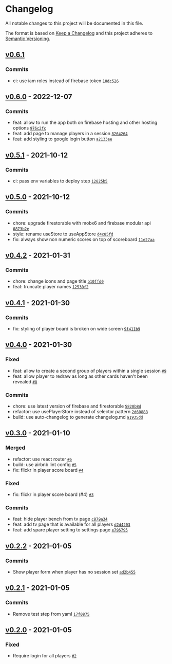 # Changelog

All notable changes to this project will be documented in this file.

The format is based on [Keep a Changelog](https://keepachangelog.com/en/1.0.0/)
and this project adheres to [Semantic Versioning](https://semver.org/spec/v2.0.0.html).

## [v0.6.1](https://github.com/thdk/scrum-poker-online/compare/v0.6.0...v0.6.1)

### Commits

- ci: use iam roles instead of firebase token [`10dc526`](https://github.com/thdk/scrum-poker-online/commit/10dc526218aac6b83431280903dd729935a63862)

## [v0.6.0](https://github.com/thdk/scrum-poker-online/compare/v0.5.1...v0.6.0) - 2022-12-07

### Commits

- feat: allow to run the app both on firebase hosting and other hosting options [`976c2fc`](https://github.com/thdk/scrum-poker-online/commit/976c2fcabd1a780e512cc37399751fae67ba34e4)
- feat: add page to manage players in a session [`8264264`](https://github.com/thdk/scrum-poker-online/commit/8264264b09a5dff88d11eea5fe1ab0b3eb728903)
- feat: add styling to google login button [`a2133ee`](https://github.com/thdk/scrum-poker-online/commit/a2133ee421f35d4b0f56de46ec639c1e09d28e29)

## [v0.5.1](https://github.com/thdk/scrum-poker-online/compare/v0.5.0...v0.5.1) - 2021-10-12

### Commits

- ci: pass env variables to deploy step [`12825b5`](https://github.com/thdk/scrum-poker-online/commit/12825b514a5f116d66e81fb2d8ac1fde7b39df57)

## [v0.5.0](https://github.com/thdk/scrum-poker-online/compare/v0.4.2...v0.5.0) - 2021-10-12

### Commits

- chore: upgrade firestorable with mobx6 and firebase modular api [`0873b2e`](https://github.com/thdk/scrum-poker-online/commit/0873b2e8f07a4b78ea1131ff0a4b5556c3a40b96)
- style: rename useStore to useAppStore [`d4c85fd`](https://github.com/thdk/scrum-poker-online/commit/d4c85fdbed730b32ae804d244cf7edfc1a10dc18)
- fix: always show non numeric scores on top of scoreboard [`11e27aa`](https://github.com/thdk/scrum-poker-online/commit/11e27aa576c914972425654c6f6e02a0e8f1a350)

## [v0.4.2](https://github.com/thdk/scrum-poker-online/compare/v0.4.1...v0.4.2) - 2021-01-31

### Commits

- chore: change icons and page title [`b10ffd0`](https://github.com/thdk/scrum-poker-online/commit/b10ffd0550e663cbd62aa9e0397c3ddb1914c23a)
- feat: truncate player names [`12530f2`](https://github.com/thdk/scrum-poker-online/commit/12530f24cb19a2bb495233b15def2dfa2485a890)

## [v0.4.1](https://github.com/thdk/scrum-poker-online/compare/v0.4.0...v0.4.1) - 2021-01-30

### Commits

- fix: styling of player board is broken on wide screen [`9f411b9`](https://github.com/thdk/scrum-poker-online/commit/9f411b9123c2fd2dc7d35dda44d321f1dd16db46)

## [v0.4.0](https://github.com/thdk/scrum-poker-online/compare/v0.3.0...v0.4.0) - 2021-01-30

### Fixed

- feat: allow to create a second group of players within a single session [`#9`](https://github.com/thdk/scrum-poker-online/issues/9)
- feat: allow player to redraw as long as other cards haven't been revealed [`#8`](https://github.com/thdk/scrum-poker-online/issues/8)

### Commits

- chore: use latest version of firebase and firestorable [`5828b8d`](https://github.com/thdk/scrum-poker-online/commit/5828b8dd388dd80e814610eeb4d786f831c778f4)
- refactor: use usePlayerStore instead of selector pattern [`2d60888`](https://github.com/thdk/scrum-poker-online/commit/2d60888bdb5129917cbdeda86c9495910356802f)
- build: use auto-changelog to generate changelog.md [`a1935dd`](https://github.com/thdk/scrum-poker-online/commit/a1935dd298f5043e280d3905d8207db7351eff22)

## [v0.3.0](https://github.com/thdk/scrum-poker-online/compare/v0.2.2...v0.3.0) - 2021-01-10

### Merged

- refactor: use react router [`#6`](https://github.com/thdk/scrum-poker-online/pull/6)
- build: use airbnb lint config [`#5`](https://github.com/thdk/scrum-poker-online/pull/5)
- fix: flickr in player score board [`#4`](https://github.com/thdk/scrum-poker-online/pull/4)

### Fixed

- fix: flickr in player score board (#4) [`#3`](https://github.com/thdk/scrum-poker-online/issues/3)

### Commits

- feat: hide player bench from tv page [`c879a34`](https://github.com/thdk/scrum-poker-online/commit/c879a34c893e74b71241d73c72b4a72cbf83dbbe)
- feat: add tv page that is available for all players [`d2d4203`](https://github.com/thdk/scrum-poker-online/commit/d2d4203c0da86c5039b58b3f5a613b9aa6616411)
- feat: add spare player setting to settings page [`e796795`](https://github.com/thdk/scrum-poker-online/commit/e796795c2ad738c898fe537fb4e0b38b268b65cc)

## [v0.2.2](https://github.com/thdk/scrum-poker-online/compare/v0.2.1...v0.2.2) - 2021-01-05

### Commits

- Show player form when player has no session set [`ad2b455`](https://github.com/thdk/scrum-poker-online/commit/ad2b4550c843f1e1128630c24a737a5fb06a8954)

## [v0.2.1](https://github.com/thdk/scrum-poker-online/compare/v0.2.0...v0.2.1) - 2021-01-05

### Commits

- Remove test step from yaml [`17f0875`](https://github.com/thdk/scrum-poker-online/commit/17f0875ee9cbad2827b8a18cd45513fc7e486fbf)

## [v0.2.0](https://github.com/thdk/scrum-poker-online/compare/v0.1.10...v0.2.0) - 2021-01-05

### Fixed

- Require login for all players [`#2`](https://github.com/thdk/scrum-poker-online/issues/2)
